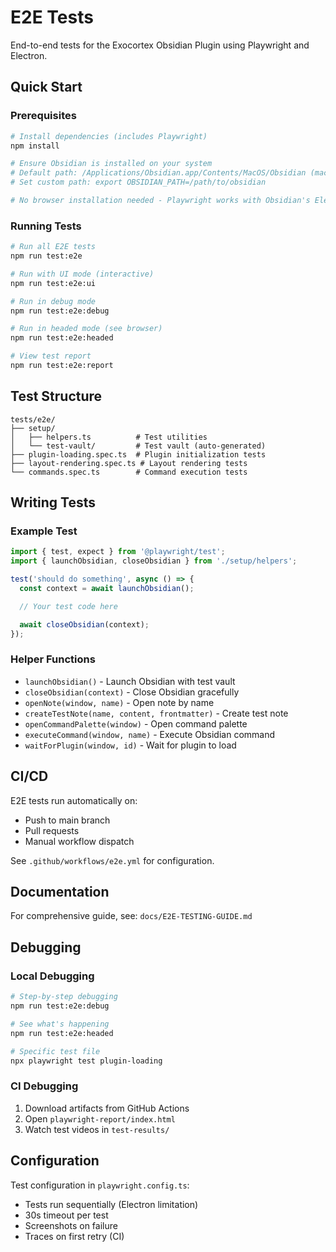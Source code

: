 # E2E Tests

End-to-end tests for the Exocortex Obsidian Plugin using Playwright and Electron.

## Quick Start

### Prerequisites

```bash
# Install dependencies (includes Playwright)
npm install

# Ensure Obsidian is installed on your system
# Default path: /Applications/Obsidian.app/Contents/MacOS/Obsidian (macOS)
# Set custom path: export OBSIDIAN_PATH=/path/to/obsidian

# No browser installation needed - Playwright works with Obsidian's Electron
```

### Running Tests

```bash
# Run all E2E tests
npm run test:e2e

# Run with UI mode (interactive)
npm run test:e2e:ui

# Run in debug mode
npm run test:e2e:debug

# Run in headed mode (see browser)
npm run test:e2e:headed

# View test report
npm run test:e2e:report
```

## Test Structure

```
tests/e2e/
├── setup/
│   ├── helpers.ts          # Test utilities
│   └── test-vault/         # Test vault (auto-generated)
├── plugin-loading.spec.ts  # Plugin initialization tests
├── layout-rendering.spec.ts # Layout rendering tests
└── commands.spec.ts        # Command execution tests
```

## Writing Tests

### Example Test

```typescript
import { test, expect } from '@playwright/test';
import { launchObsidian, closeObsidian } from './setup/helpers';

test('should do something', async () => {
  const context = await launchObsidian();

  // Your test code here

  await closeObsidian(context);
});
```

### Helper Functions

- `launchObsidian()` - Launch Obsidian with test vault
- `closeObsidian(context)` - Close Obsidian gracefully
- `openNote(window, name)` - Open note by name
- `createTestNote(name, content, frontmatter)` - Create test note
- `openCommandPalette(window)` - Open command palette
- `executeCommand(window, name)` - Execute Obsidian command
- `waitForPlugin(window, id)` - Wait for plugin to load

## CI/CD

E2E tests run automatically on:
- Push to main branch
- Pull requests
- Manual workflow dispatch

See `.github/workflows/e2e.yml` for configuration.

## Documentation

For comprehensive guide, see: `docs/E2E-TESTING-GUIDE.md`

## Debugging

### Local Debugging

```bash
# Step-by-step debugging
npm run test:e2e:debug

# See what's happening
npm run test:e2e:headed

# Specific test file
npx playwright test plugin-loading
```

### CI Debugging

1. Download artifacts from GitHub Actions
2. Open `playwright-report/index.html`
3. Watch test videos in `test-results/`

## Configuration

Test configuration in `playwright.config.ts`:
- Tests run sequentially (Electron limitation)
- 30s timeout per test
- Screenshots on failure
- Traces on first retry (CI)
